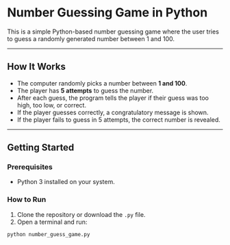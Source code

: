 # Number Guessing Game in Python

This is a simple Python-based number guessing game where the user tries to guess a randomly generated number between 1 and 100.

---

## How It Works

- The computer randomly picks a number between **1 and 100**.
- The player has **5 attempts** to guess the number.
- After each guess, the program tells the player if their guess was too high, too low, or correct.
- If the player guesses correctly, a congratulatory message is shown.
- If the player fails to guess in 5 attempts, the correct number is revealed.

---

## Getting Started

### Prerequisites

- Python 3 installed on your system.

### How to Run

1. Clone the repository or download the `.py` file.
2. Open a terminal and run:

```bash
python number_guess_game.py
